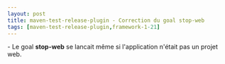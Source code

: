 ```yaml
---
layout: post
title: maven-test-release-plugin - Correction du goal stop-web
tags: [maven-test-release-plugin,framework-1-21]
---
```

\- Le goal **stop-web** se lancait même si l'application n'était pas un projet web.